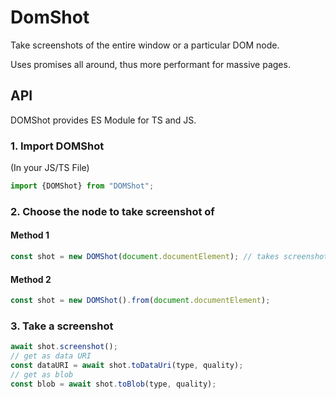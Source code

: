 # DomShot

Take screenshots of the entire window or a particular DOM node.

Uses promises all around, thus more performant for massive pages.

## API

DOMShot provides ES Module for TS and JS.

### 1. Import DOMShot

(In your JS/TS File)

```javascript 
import {DOMShot} from "DOMShot";
```

### 2. Choose the node to take screenshot of

#### Method 1

```javascript
const shot = new DOMShot(document.documentElement); // takes screenshot of the entire page
```

#### Method 2

```javascript
const shot = new DOMShot().from(document.documentElement);
```

### 3. Take a screenshot

```javascript
await shot.screenshot();
// get as data URI
const dataURI = await shot.toDataUri(type, quality);
// get as blob
const blob = await shot.toBlob(type, quality);
```
